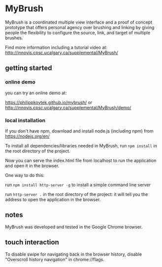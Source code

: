 # MyBrush
MyBrush is a coordinated multiple view interface and a proof of concept prototype that offers personal agency over brushing and linking by giving people the flexibility to configure the source, link, and target of multiple brushes.

Find more information including a tutorial video at: http://innovis.cpsc.ucalgary.ca/supplemental/MyBrush/

## getting started

### online demo

you can try an online demo at: 

https://philippkoytek.github.io/mybrush/ or http://innovis.cpsc.ucalgary.ca/supplemental/MyBrush/demo/

### local installation

If you don't have npm, download and install node.js (including npm) from https://nodejs.org/en/

To install all dependencies/libraries needed in MyBrush, run `npm install` in the root directory of the project.

Now you can serve the index.html file from localhost to run the application and open it in the browser.

One way to do this:

run `npm install http-server -g`  to install a simple command line server

run `http-server .` in the root directory of the project: it will tell you the address to open the application in the browser.

## notes

MyBrush was developed and tested in the Google Chrome browser.


## touch interaction

To disable swipe for navigating back in the browser history,  disable "Overscroll history navigation" in chrome://flags.
